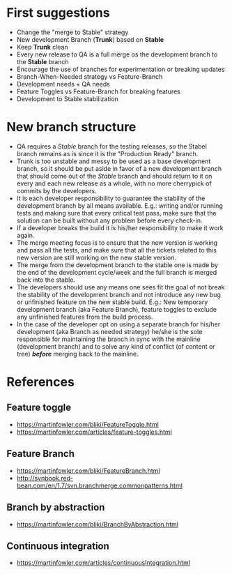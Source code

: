 # First suggestions

- Change the "merge to Stable" strategy
- New development Branch (**Trunk**) based on **Stable**
- Keep **Trunk** clean
- Every new release to QA is a full merge os the development branch to the **Stable** branch
- Encourage the use of branches for experimentation or breaking updates
- Branch-When-Needed strategy vs Feature-Branch
- Development needs + QA needs
- Feature Toggles vs Feature-Branch for breaking features
- Development to Stable stabilization

# New branch structure

- QA requires a *Stable* branch for the testing releases, so the Stabel branch remains as is since it is the "Production Ready" branch.
- Trunk is too unstable and messy to be used as a base development branch, so it should be put aside in favor of a new development branch that should come out of the *Stable* branch and should return to it on every and each new release as a whole, with no more cherrypick of commits by the developers.
- It is each developer responsibility to guarantee the stability of the development branch by all means available. E.g.: writing and/or running tests and making sure that every critical test pass, make sure that the solution can be built without any problem before every check-in.
- If a developer breaks the build it is his/her responsibility to make it work again.
- The merge meeting focus is to ensure that the new version is working and pass all the tests, and make sure that all the tickets related to this new version are still working on the new stable version.
- The merge from the development branch to the stable one is made by the end of the development cycle/week and the full branch is merged back into the stable.
- The developers should use any means one sees fit the goal of not break the stability of the development branch and not introduce any new bug or unfinished feature on the new stable build. E.g.: New temporary development branch (aka Feature Branch), feature toggles to exclude any unfinished features from the build process.
- In the case of the developer opt on using a separate branch for his/her development (aka Branch as needed strategy) he/she is the sole responsible for maintaining the branch in sync with the mainline (development branch) and to solve any kind of conflict (of content or tree) ***before*** merging back to the mainline.

# References

## Feature toggle

- https://martinfowler.com/bliki/FeatureToggle.html
- https://martinfowler.com/articles/feature-toggles.html

## Feature Branch

- https://martinfowler.com/bliki/FeatureBranch.html
- http://svnbook.red-bean.com/en/1.7/svn.branchmerge.commonpatterns.html

## Branch by abstraction

- https://martinfowler.com/bliki/BranchByAbstraction.html

## Continuous integration

- https://martinfowler.com/articles/continuousIntegration.html